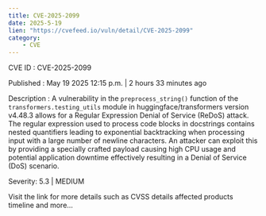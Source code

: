 ```yaml
---
title: CVE-2025-2099
date: 2025-5-19
lien: "https://cvefeed.io/vuln/detail/CVE-2025-2099"
category:
    - CVE
---
```


CVE ID : CVE-2025-2099

Published :  May 19
2025
12:15 p.m. | 2 hours
33 minutes ago

Description : A vulnerability in the `preprocess_string()` function of the `transformers.testing_utils` module in huggingface/transformers version v4.48.3 allows for a Regular Expression Denial of Service (ReDoS) attack. The regular expression used to process code blocks in docstrings contains nested quantifiers
leading to exponential backtracking when processing input with a large number of newline characters. An attacker can exploit this by providing a specially crafted payload
causing high CPU usage and potential application downtime
effectively resulting in a Denial of Service (DoS) scenario.

Severity: 5.3 | MEDIUM

Visit the link for more details
such as CVSS details
affected products
timeline
and more...

